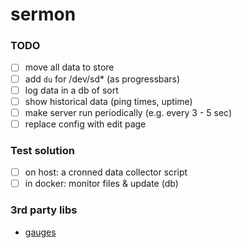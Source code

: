 # sermon


### TODO
- [ ] move all data to store
- [ ] add `du` for /dev/sd* (as progressbars)
- [ ] log data in a db of sort
- [ ] show historical data (ping times, uptime)
- [ ] make server run periodically (e.g. every 3 - 5 sec)
- [ ] replace config with edit page

### Test solution
- [ ] on host: a cronned data collector script
- [ ] in docker: monitor files & update (db)

### 3rd party libs
- [gauges](https://canvas-gauges.com/)
